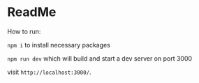 # ReadMe

How to run:

`npm i` to install necessary packages

`npm run dev` which will build and start a dev server on port 3000

visit `http://localhost:3000/`.
